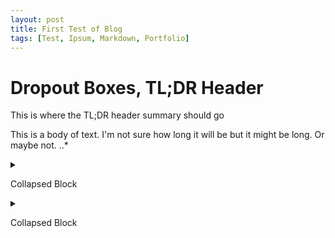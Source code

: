 ```yaml
---
layout: post
title: First Test of Blog
tags: [Test, Ipsum, Markdown, Portfolio]
---
```


# Dropout Boxes, TL;DR Header

This is where the TL;DR header summary should go

This is a body of text. I'm not sure how long it will be but it might be long. Or maybe not.
..*




<details>
  <summary>
    <p>Collapsed Block</p>
  </summary>

  <h2 id="header">Header</h2>
  Random Things
</details>

<details><summary><p>Collapsed Block</p></summary>

  <h2 id="header">Header</h2>
  Random Things
</details>
